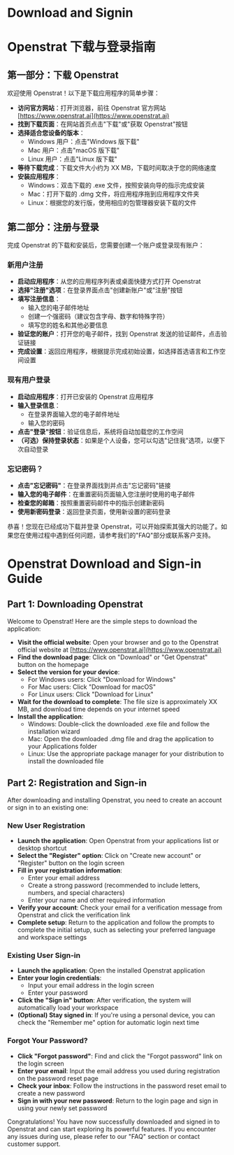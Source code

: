 # Download and Signin

# Openstrat 下载与登录指南

## 第一部分：下载 Openstrat

欢迎使用 Openstrat！以下是下载应用程序的简单步骤：

- **访问官方网站**：打开浏览器，前往 Openstrat 官方网站 [https://www.openstrat.ai](https://www.openstrat.ai)
- **找到下载页面**：在网站首页点击"下载"或"获取 Openstrat"按钮
- **选择适合您设备的版本**：
    - Windows 用户：点击"Windows 版下载"
    - Mac 用户：点击"macOS 版下载"
    - Linux 用户：点击"Linux 版下载"
- **等待下载完成**：下载文件大小约为 XX MB，下载时间取决于您的网络速度
- **安装应用程序**：
    - Windows：双击下载的 .exe 文件，按照安装向导的指示完成安装
    - Mac：打开下载的 .dmg 文件，将应用程序拖到应用程序文件夹
    - Linux：根据您的发行版，使用相应的包管理器安装下载的文件

## 第二部分：注册与登录

完成 Openstrat 的下载和安装后，您需要创建一个账户或登录现有账户：

### 新用户注册

- **启动应用程序**：从您的应用程序列表或桌面快捷方式打开 Openstrat
- **选择"注册"选项**：在登录界面点击"创建新账户"或"注册"按钮
- **填写注册信息**：
    - 输入您的电子邮件地址
    - 创建一个强密码（建议包含字母、数字和特殊字符）
    - 填写您的姓名和其他必要信息
- **验证您的账户**：打开您的电子邮件，找到 Openstrat 发送的验证邮件，点击验证链接
- **完成设置**：返回应用程序，根据提示完成初始设置，如选择首选语言和工作空间设置

### 现有用户登录

- **启动应用程序**：打开已安装的 Openstrat 应用程序
- **输入登录信息**：
    - 在登录界面输入您的电子邮件地址
    - 输入您的密码
- **点击"登录"按钮**：验证信息后，系统将自动加载您的工作空间
- **（可选）保持登录状态**：如果是个人设备，您可以勾选"记住我"选项，以便下次自动登录

### 忘记密码？

- **点击"忘记密码"**：在登录界面找到并点击"忘记密码"链接
- **输入您的电子邮件**：在重置密码页面输入您注册时使用的电子邮件
- **检查您的邮箱**：按照重置密码邮件中的指示创建新密码
- **使用新密码登录**：返回登录页面，使用新设置的密码登录

恭喜！您现在已经成功下载并登录 Openstrat，可以开始探索其强大的功能了。如果您在使用过程中遇到任何问题，请参考我们的"FAQ"部分或联系客户支持。

# Openstrat Download and Sign-in Guide

## Part 1: Downloading Openstrat

Welcome to Openstrat! Here are the simple steps to download the application:

- **Visit the official website**: Open your browser and go to the Openstrat official website at [https://www.openstrat.ai](https://www.openstrat.ai)
- **Find the download page**: Click on "Download" or "Get Openstrat" button on the homepage
- **Select the version for your device**:
    - For Windows users: Click "Download for Windows"
    - For Mac users: Click "Download for macOS"
    - For Linux users: Click "Download for Linux"
- **Wait for the download to complete**: The file size is approximately XX MB, and download time depends on your internet speed
- **Install the application**:
    - Windows: Double-click the downloaded .exe file and follow the installation wizard
    - Mac: Open the downloaded .dmg file and drag the application to your Applications folder
    - Linux: Use the appropriate package manager for your distribution to install the downloaded file

## Part 2: Registration and Sign-in

After downloading and installing Openstrat, you need to create an account or sign in to an existing one:

### New User Registration

- **Launch the application**: Open Openstrat from your applications list or desktop shortcut
- **Select the "Register" option**: Click on "Create new account" or "Register" button on the login screen
- **Fill in your registration information**:
    - Enter your email address
    - Create a strong password (recommended to include letters, numbers, and special characters)
    - Enter your name and other required information
- **Verify your account**: Check your email for a verification message from Openstrat and click the verification link
- **Complete setup**: Return to the application and follow the prompts to complete the initial setup, such as selecting your preferred language and workspace settings

### Existing User Sign-in

- **Launch the application**: Open the installed Openstrat application
- **Enter your login credentials**:
    - Input your email address in the login screen
    - Enter your password
- **Click the "Sign in" button**: After verification, the system will automatically load your workspace
- **(Optional) Stay signed in**: If you're using a personal device, you can check the "Remember me" option for automatic login next time

### Forgot Your Password?

- **Click "Forgot password"**: Find and click the "Forgot password" link on the login screen
- **Enter your email**: Input the email address you used during registration on the password reset page
- **Check your inbox**: Follow the instructions in the password reset email to create a new password
- **Sign in with your new password**: Return to the login page and sign in using your newly set password

Congratulations! You have now successfully downloaded and signed in to Openstrat and can start exploring its powerful features. If you encounter any issues during use, please refer to our "FAQ" section or contact customer support.